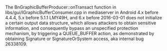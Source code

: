 The BnGraphicBufferProducer::onTransact function in libs/gui/IGraphicBufferConsumer.cpp in mediaserver in Android 4.x before 4.4.4, 5.x before 5.1.1 LMY49H, and 6.x before 2016-03-01 does not initialize a certain output data structure, which allows attackers to obtain sensitive information, and consequently bypass an unspecified protection mechanism, by triggering a QUEUE_BUFFER action, as demonstrated by obtaining Signature or SignatureOrSystem access, aka internal bug 26338109.